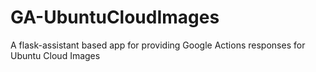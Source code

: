 # GA-UbuntuCloudImages
A flask-assistant based app for providing Google Actions responses for Ubuntu Cloud Images
